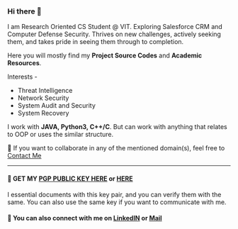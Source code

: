 ### Hi there 👋
I am Research Oriented CS Student @ VIT. Exploring Salesforce CRM and Computer Defense Security. Thrives on new challenges, actively seeking them, and takes pride in seeing them through to completion.

Here you will mostly find my **Project Source Codes** and **Academic Resources**.

Interests -

* Threat Intelligence
* Network Security
* System Audit and Security
* System Recovery


I work with **JAVA, Python3, C++/C**. But can work with anything that relates to OOP or uses the similar structure.

📧 If you want to collaborate in any of the mentioned domain(s), feel free to [Contact Me](https://kalrayatin.github.io/#connect)

---

#### :key: GET MY [PGP PUBLIC KEY HERE](https://kalrayatin.github.io/pubkey) or [HERE](https://github.com/kalrayatin/Assets/blob/master/yatinkalra.github.io/Public%20Keys/Yatin%20Kalra_0xCCF186FF_public.asc)

I essential documents with this key pair, and you can verify them with the same.
You can also use the same key if you want to communicate with me.

#### :speech_balloon: You can also connect with me on [LinkedIN](https://linkedin.com/in/yatinkalra) or [Mail](mailto:kalra.y@icloud.com)

